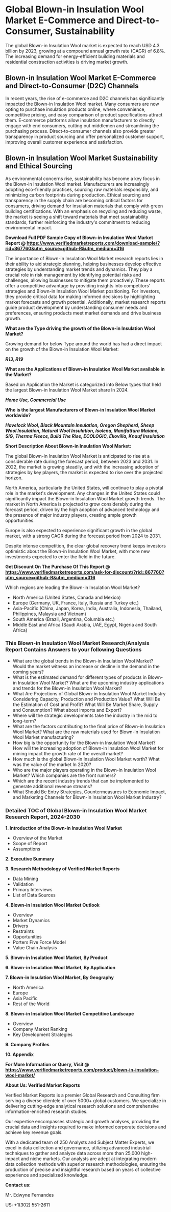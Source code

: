<h1>Global Blown-in Insulation Wool Market E-Commerce and Direct-to-Consumer, Sustainability</h1><p class=""><p>The global Blown-in Insulation Wool market is expected to reach USD 4.3 billion by 2023, growing at a compound annual growth rate (CAGR) of 6.8%. The increasing demand for energy-efficient building materials and residential construction activities is driving market growth.</p><h2>Blown-in Insulation Wool Market E-Commerce and Direct-to-Consumer (D2C) Channels</h2><p>In recent years, the rise of e-commerce and D2C channels has significantly impacted the Blown-in Insulation Wool market. Many consumers are now opting to purchase insulation products online, where convenience, competitive pricing, and easy comparison of product specifications attract them. E-commerce platforms allow insulation manufacturers to directly engage with end consumers, cutting out middlemen and streamlining the purchasing process. Direct-to-consumer channels also provide greater transparency in product sourcing and offer personalized customer support, improving overall customer experience and satisfaction.</p><h2>Blown-in Insulation Wool Market Sustainability and Ethical Sourcing</h2><p>As environmental concerns rise, sustainability has become a key focus in the Blown-in Insulation Wool market. Manufacturers are increasingly adopting eco-friendly practices, sourcing raw materials responsibly, and minimizing carbon footprints during production. Ethical sourcing and transparency in the supply chain are becoming critical factors for consumers, driving demand for insulation materials that comply with green building certifications. With an emphasis on recycling and reducing waste, the market is seeing a shift toward materials that meet sustainability standards, further reinforcing the industry's commitment to reducing environmental impact.</p></p><p class=""><strong>Download Full PDF Sample Copy of Blown-in Insulation Wool Market Report @ <a href="https://www.verifiedmarketreports.com/download-sample/?rid=867760&utm_source=github-R&utm_medium=316" target="_blank">https://www.verifiedmarketreports.com/download-sample/?rid=867760&utm_source=github-R&utm_medium=316</a></strong></p><p>The importance of&nbsp;Blown-in Insulation Wool Market research reports lies in their ability to aid strategic planning, helping businesses develop effective strategies by understanding market trends and dynamics. They play a crucial role in risk management by identifying potential risks and challenges, allowing businesses to mitigate them proactively. These reports offer a competitive advantage by providing insights into competitors' strategies and Blown-in Insulation Wool Market positioning. For investors, they provide critical data for making informed decisions by highlighting market forecasts and growth potential. Additionally, market research reports guide product development by understanding consumer needs and preferences, ensuring products meet market demands and drive business growth.</p><p><strong>What are the&nbsp;Type driving the growth of the Blown-in Insulation Wool Market?</strong></p><p id="" class="">Growing demand for below Type around the world has had a direct impact on the growth of the Blown-in Insulation Wool Market:</p><p class=""><em><strong>R13, R19</strong></em></p><p class=""><strong>What are the&nbsp;Applications&nbsp;of Blown-in Insulation Wool Market available in the Market?</strong></p><p id="" class="">Based on Application the Market is categorized into Below types that held the largest Blown-in Insulation Wool Market share In 2024.</p><p class=""><em><strong>Home Use, Commercial Use</strong></em></p><p class=""><strong>Who is the largest Manufacturers of Blown-in Insulation Wool Market worldwide?</strong></p><p><em><strong>Havelock Wool, Black Mountain Insulation, Oregon Shepherd, Sheep Wool Insulation, Natural Wool Insulation, Isolena, Manifattura Maiano, SIG, Therma Fleece, Build The Rise, ECOLOGIC, Ekovilla, Knauf Insulation</strong></em></p><p id="" class=""><strong>Short Description About Blown-in Insulation Wool Market:</strong></p><p>The global Blown-in Insulation Wool Market is anticipated to rise at a considerable rate during the forecast period, between 2023 and 2031. In 2022, the market is growing steadily, and with the increasing adoption of strategies by key players, the market is expected to rise over the projected horizon.</p><p>North America, particularly the United States, will continue to play a pivotal role in the market's development. Any changes in the United States could significantly impact the Blown-in Insulation Wool Market growth trends. The market in North America is projected to grow considerably during the forecast period, driven by the high adoption of advanced technology and the presence of major industry players, creating ample growth opportunities.</p><p>Europe is also expected to experience significant growth in the global market, with a strong CAGR during the forecast period from 2024 to 2031.</p><p>Despite intense competition, the clear global recovery trend keeps investors optimistic about the Blown-in Insulation Wool Market, with more new investments expected to enter the field in the future.</p><p id="" class=""><strong>Get Discount On The Purchase Of This Report @ <a href="https://www.verifiedmarketreports.com/ask-for-discount/?rid=867760?utm_source=github-R&utm_medium=316" target="_blank">https://www.verifiedmarketreports.com/ask-for-discount/?rid=867760?utm_source=github-R&utm_medium=316</a></strong></p><p class="">Which regions are leading the Blown-in Insulation Wool Market?</p><ul><li>North America (United States, Canada and Mexico)</li><li>Europe (Germany, UK, France, Italy, Russia and Turkey etc.)</li><li>Asia-Pacific (China, Japan, Korea, India, Australia, Indonesia, Thailand, Philippines, Malaysia and Vietnam)</li><li>South America (Brazil, Argentina, Columbia etc.)</li><li>Middle East and Africa (Saudi Arabia, UAE, Egypt, Nigeria and South Africa)</li></ul><h3 id="" class="">This Blown-in Insulation Wool Market Research/Analysis Report Contains Answers to your following Questions</h3><ul><li>What are the global trends in the Blown-in Insulation Wool Market? Would the market witness an increase or decline in the demand in the coming years?</li><li>What is the estimated demand for different types of products in Blown-in Insulation Wool Market? What are the upcoming industry applications and trends for the Blown-in Insulation Wool Market?</li><li>What Are Projections of Global Blown-in Insulation Wool Market Industry Considering Capacity, Production and Production Value? What Will Be the Estimation of Cost and Profit? What Will Be Market Share, Supply and Consumption? What about imports and Export?</li><li>Where will the strategic developments take the industry in the mid to long-term?</li><li>What are the factors contributing to the final price of Blown-in Insulation Wool Market? What are the raw materials used for Blown-in Insulation Wool Market manufacturing?</li><li>How big is the opportunity for the Blown-in Insulation Wool Market? How will the increasing adoption of Blown-in Insulation Wool Market for mining impact the growth rate of the overall market?</li><li>How much is the global Blown-in Insulation Wool Market worth? What was the value of the market In 2020?</li><li>Who are the major players operating in the Blown-in Insulation Wool Market? Which companies are the front runners?</li><li>Which are the recent industry trends that can be implemented to generate additional revenue streams?</li><li>What Should Be Entry Strategies, Countermeasures to Economic Impact, and Marketing Channels for Blown-in Insulation Wool Market Industry?</li></ul><h3 id="" class="">Detailed TOC of Global Blown-in Insulation Wool Market Research Report, 2024-2030</h3><p id="" class=""><strong>1. Introduction of the Blown-in Insulation Wool Market</strong></p><ul><li>Overview of the Market</li><li>Scope of Report</li><li>Assumptions</li></ul><p id="" class=""><strong>2. Executive Summary</strong></p><p id="" class=""><strong>3. Research Methodology of Verified Market Reports</strong></p><ul><li>Data Mining</li><li>Validation</li><li>Primary Interviews</li><li>List of Data Sources</li></ul><p id="" class=""><strong>4. Blown-in Insulation Wool Market Outlook</strong></p><ul><li>Overview</li><li>Market Dynamics</li><li>Drivers</li><li>Restraints</li><li>Opportunities</li><li>Porters Five Force Model</li><li>Value Chain Analysis</li></ul><p id="" class=""><strong>5. Blown-in Insulation Wool Market, By Product</strong></p><p id="" class=""><strong>6. Blown-in Insulation Wool Market, By Application</strong></p><p id="" class=""><strong>7. Blown-in Insulation Wool Market, By Geography</strong></p><ul><li>North America</li><li>Europe</li><li>Asia Pacific</li><li>Rest of the World</li></ul><p id="" class=""><strong>8. Blown-in Insulation Wool Market Competitive Landscape</strong></p><ul><li>Overview</li><li>Company Market Ranking</li><li>Key Development Strategies</li></ul><p id="" class=""><strong>9. Company Profiles</strong></p><p id="" class=""><strong>10. Appendix</strong></p><p id="" class=""><strong>For More Information or Query, Visit @ <a href="https://www.verifiedmarketreports.com/product/blown-in-insulation-wool-market/" target="_blank">https://www.verifiedmarketreports.com/product/blown-in-insulation-wool-market/</a></strong></p><p id="" class=""><strong>About Us: Verified Market Reports</strong></p><p id="" class="">Verified Market Reports is a premier Global Research and Consulting firm serving a diverse clientele of over 5000+ global customers. We specialize in delivering cutting-edge analytical research solutions and comprehensive information-enriched research studies.</p><p id="" class="">Our expertise encompasses strategic and growth analyses, providing the crucial data and insights required to make informed corporate decisions and achieve key revenue goals.</p><p id="" class="">With a dedicated team of 250 Analysts and Subject Matter Experts, we excel in data collection and governance, utilizing advanced industrial techniques to gather and analyze data across more than 25,000 high-impact and niche markets. Our analysts are adept at integrating modern data collection methods with superior research methodologies, ensuring the production of precise and insightful research based on years of collective experience and specialized knowledge.</p><p id="" class=""><strong>Contact us:</strong></p><p id="" class="">Mr. Edwyne Fernandes</p><p id="" class="">US: +1(302) 551-2611</p>